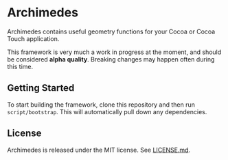 # Archimedes

Archimedes contains useful geometry functions for your Cocoa or Cocoa Touch application.

This framework is very much a work in progress at the moment, and should be considered **alpha quality**. Breaking changes may happen often during this time.

## Getting Started

To start building the framework, clone this repository and then run `script/bootstrap`.
This will automatically pull down any dependencies.

## License

Archimedes is released under the MIT license. See [LICENSE.md](https://github.com/github/Archimedes/blob/master/LICENSE.md).
